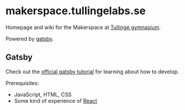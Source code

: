 # makerspace.tullingelabs.se

Homepage and wiki for the Makerspace at [Tullinge gymnasium](https://www.tullingegymnasium.se/).

Powered by [gatsby](https://www.gatsbyjs.com/).

## Gatsby

Check out the [official gatsby tutorial](https://www.gatsbyjs.com/tutorial/) for learning about how to develop.

Prerequisites:
- JavaScript, HTML, CSS
- Some kind of experience of [React](https://reactjs.org/)
